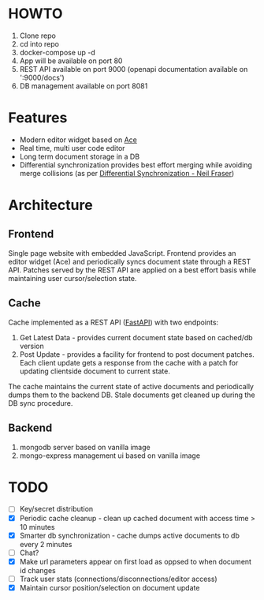 # HOWTO
1. Clone repo
2. cd into repo
3. docker-compose up -d
4. App will be available on port 80
5. REST API available on port 9000 (openapi documentation available on ':9000/docs')
6. DB management available on port 8081

# Features
* Modern editor widget based on [Ace](https://ace.c9.io/)
* Real time, multi user code editor
* Long term document storage in a DB
* Differential synchronization provides best effort merging while avoiding merge collisions (as per [Differential Synchronization - Neil Fraser](https://neil.fraser.name/writing/sync/))

# Architecture
## Frontend
Single page website with embedded JavaScript. Frontend provides an editor widget (Ace) and periodically syncs document state through a REST API. Patches served by the REST API are applied on a best effort basis while maintaining user cursor/selection state.
## Cache
Cache implemented as a REST API ([FastAPI](https://fastapi.tiangolo.com/)) with two endpoints:
1. Get Latest Data - provides current document state based on cached/db version
2. Post Update - provides a facility for frontend to post document patches. Each client update gets a response from the cache with a patch for updating clientside document to current state.

The cache maintains the current state of active documents and periodically dumps them to the backend DB. Stale documents get cleaned up during the DB sync procedure.
## Backend
1. mongodb server based on vanilla image
2. mongo-express management ui based on vanilla image



# TODO
- [ ] Key/secret distribution
- [x] Periodic cache cleanup - clean up cached document with access time > 10 minutes 
- [x] Smarter db synchronization - cache dumps active documents to db every 2 minutes
- [ ] Chat?
- [x] Make url parameters appear on first load as oppsed to when document id changes
- [ ] Track user stats (connections/disconnections/editor access)
- [x] Maintain cursor position/selection on document update